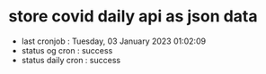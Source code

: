 # store covid daily api as json data

- last cronjob : Tuesday, 03 January 2023 01:02:09
- status og cron : success
- status daily cron : success
      
      
